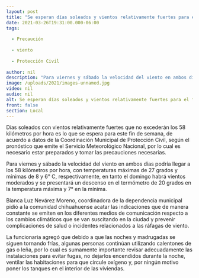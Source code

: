 ```yaml
---
layout: post
title: "Se esperan días soleados y vientos relativamente fuertes para el fin de semana"
date: 2021-03-26T19:31:00.000-06:00
tags:
  
  - Precaución
  
  - viento
  
  - Protección Civil
  
author: nil
description: "Para viernes y sábado la velocidad del viento en ambos días podría llegar a los 58 kilómetros por hora, con temperaturas máximas de 27 grados y mínimas de 8 y 6° C"
image: /uploads/2021/images-unnamed.jpg
video: nil
audio: nil
alt: Se esperan días soleados y vientos relativamente fuertes para el fin de semana
front: false
section: Local
---
```


Días soleados con vientos relativamente fuertes que no excederán los 58 kilómetros por hora es lo que se espera para este fin de semana, de acuerdo a datos de la Coordinación Municipal de Protección Civil, según el pronóstico que emite el Servicio Meteorológico Nacional, por lo cual es necesario estar preparados y tomar las precauciones necesarias.

Para viernes y sábado la velocidad del viento en ambos días podría llegar a los 58 kilómetros por hora, con temperaturas máximas de 27 grados y mínimas de 8 y 6° C, respectivamente, en tanto el domingo habrá vientos moderados y se presentará un descenso en el termómetro de 20 grados en la temperatura máxima y 7° en la mínima.

Bianca Luz Nevárez Moreno, coordinadora de la dependencia municipal pidió a la comunidad chihuahuense acatar las indicaciones que de manera constante se emiten en los diferentes medios de comunicación respecto a los cambios climáticos que se van suscitando en la ciudad y prevenir complicaciones de salud o incidentes relacionados a las ráfagas de viento.

La funcionaria agregó que debido a que las noches y madrugadas se siguen tornando frías, algunas personas continúan utilizando calentones de gas o leña, por lo cual es sumamente importante revisar adecuadamente las instalaciones para evitar fugas, no dejarlos encendidos durante la noche, ventilar las habitaciones para que circule oxígeno y, por ningún motivo poner los tanques en el interior de las viviendas.